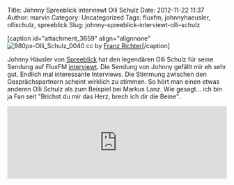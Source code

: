 Title: Johnny Spreeblick interviewt Olli Schulz
Date: 2012-11-22 11:37
Author: marvin
Category: Uncategorized
Tags: fluxfm, johnnyhaeusler, ollischulz, spreeblick
Slug: johnny-spreeblick-interviewt-olli-schulz

[caption id="attachment\_3659" align="alignnone"
![980px-Olli_Schulz_0040]({filename}/images/980px-Olli_Schulz_0040.jpg)
cc by [Franz
Richter](http://de.wikipedia.org/w/index.php?title=Datei:Olli_Schulz_0040.JPG&filetimestamp=20120819204641)[/caption]

Johnny Häusler von [Spreeblick](http://www.spreeblick.com/) hat den
legendären Olli Schulz für seine Sendung auf FluxFM
[interviewt](http://www.fluxfm.de/programm/fluxfm-spreeblick-mit-olli-schulz/).
Die Sendung von Johnny gefällt mir eh sehr gut. Endlich mal interessante
Interviews. Die Stimmung zwischen den Gesprächspartnern scheint wirklich
zu stimmen. So hört man einen etwas anderen Olli Schulz als zum Beispiel
bei Markus Lanz. Wie gesagt... ich bin ja Fan seit "Brichst du mir das
Herz, brech ich dir die Beine".

<iframe width="100%" height="166" scrolling="no" frameborder="no" src="http://w.soundcloud.com/player/?url=http%3A%2F%2Fapi.soundcloud.com%2Ftracks%2F68001424&amp;show_artwork=true"></iframe>

